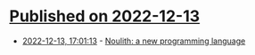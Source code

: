 # [Published on 2022-12-13](index.md)

* [2022-12-13, 17:01:13](https://lobste.rs/s/h1bm09/noulith_new_programming_language) - [Noulith: a new programming language](https://github.com/betaveros/noulith/)
